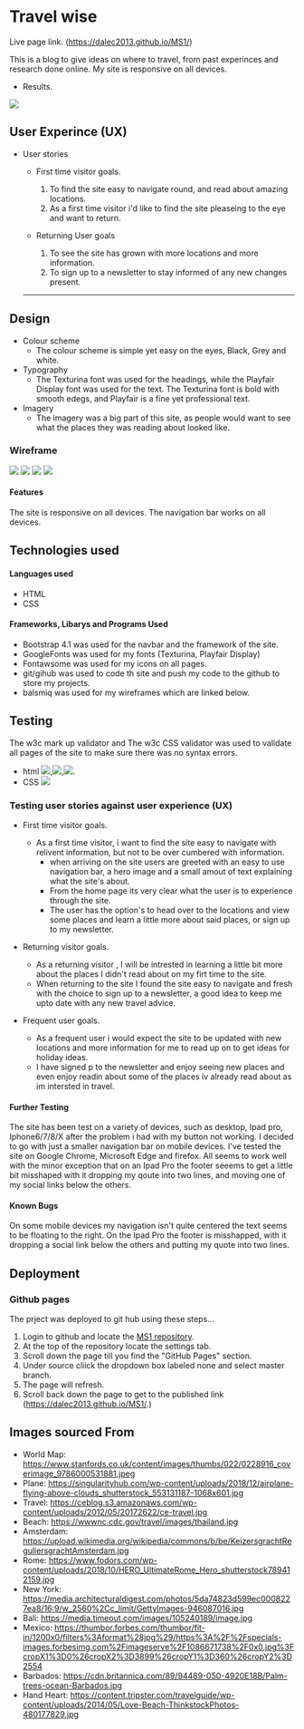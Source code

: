 # Travel wise
Live page link. (https://dalec2013.github.io/MS1/)

This is a blog to give ideas on where to travel, from past experinces and research done online.
My site is responsive on all devices.
* Results.
<img src="assets/images/desktop.png">


## User Experince (UX)

* User stories
    * First time visitor goals.
        
        1. To find the site easy to navigate round, and read about amazing locations.
        2. As a first time visitor i'd like to find the site pleaseing to the eye and want to return.
    
    * Returning User goals
        1. To see the site has grown with more locations and more information.
        2. To sign up to a newsletter to stay informed of any new changes present.
    ----
## Design
    
* Colour scheme
    * The colour scheme is simple yet easy on the eyes, Black, Grey and white.
* Typography 
    * The Texturina font was used for the headings, while the Playfair Display font was used for the text.
        The Texturina font is bold with smooth edegs, and Playfair is a fine yet professional text.
* Imagery 
    * The imagery was a big part of this site, as people would want to see what the places they was reading about looked like.


### Wireframe
<img src="assets/Images/Wireframe1.png">
<img src="assets/Images/Wireframe2.png">
<img src="assets/Images/Wireframe3.png">
<img src="assets/Images/Wireframe4.png">

#### Features 
 The site is responsive on all devices.
 The navigation bar works on all devices.

 ## Technologies used
#### Languages used 
* HTML 
* CSS
#### Frameworks, Libarys and Programs Used
* Bootstrap 4.1 was used for the navbar and the framework of the site.
* GoogleFonts was used for my fonts (Texturina, Playfair Display)
* Fontawsome was used for my icons on all pages.
* git/gihub was used to code th site and push my code to the github to store my projects.
* balsmiq was used for my wireframes which are linked below.

## Testing
The w3c mark up validator and The w3c CSS validator was used to validate all pages of the site to make sure there was no syntax errors.
* html <img src= "assets/images/index.html.png">,<img src="assets/images/location.html.png">,<img src="assets/images/contact.html.png">.
* CSS <img src = "assets/images/CSS.png">


### Testing user stories against user experience (UX)

* First time visitor goals. 
    * As a first time visitor, i want to find the site easy to navigate with relivent information, but not to be over cumbered with information.
        * when arriving on the site users are greeted with an easy to use navigation bar, a hero image and a small amout of text explaining what the site's about.
        * From the home page its very clear what the user is to experience through the site.
        * The user has the option's to head over to the locations and view some places and learn a little more about said places, or sign up to my newsletter.

* Returning visitor goals.
    * As a returning visitor , I will be intrested in learning a little bit more about the places I didn't read about on my firt time to the site.
    * When returning to the site I found the site easy to navigate and fresh with the choice to sign up to a newsletter, a good idea  to keep me upto date with any new travel advice.

* Frequent user goals.
    * As a frequent user i would expect the site to be updated with new locations and more information for me to read up on to get ideas for holiday ideas.
    * I have signed p to the newsletter and enjoy seeing new places and even  enjoy readin about some of the places iv already read about as im intersted in travel.

#### Further Testing
The site has been test on a variety of devices, such as desktop, Ipad pro, Iphone6/7/8/X after the problem i had with my button not working.
I decided to go with just a smaller navigation bar on mobile devices. I've tested the site on Google Chrome, Microsoft Edge and firefox.
All seems to work well with the minor exception that on an Ipad Pro the footer seeems to get a little bit misshaped with it dropping my qoute into two lines,
and moving one of my social links below the others.



#### Known Bugs
On some mobile devices my navigation isn't quite centered the text seems to be floating to the right.
On the Ipad Pro the footer is misshapped, with it dropping a social link below the others and putting my quote into two lines.

## Deployment 

### Github pages

The prject was deployed to git hub using these steps...

1. Login to github and locate the [MS1 repository](https://github.com/Dalec2013?tab=repositories).
2. At the top of the repository locate the settings tab.
3. Scroll down the page till you find the "GitHub Pages" section.
4. Under source cliick the dropdown box labeled none and select master branch.
5. The page will refresh.
6. Scroll back down the page to get to the published link (https://dalec2013.github.io/MS1/.)


## Images sourced From

* World Map: https://www.stanfords.co.uk/content/images/thumbs/022/0228916_coverimage_9786000531881.jpeg
* Plane: https://singularityhub.com/wp-content/uploads/2018/12/airplane-flying-above-clouds_shutterstock_553131187-1068x601.jpg
* Travel: https://ceblog.s3.amazonaws.com/wp-content/uploads/2012/05/20172622/ce-travel.jpg
* Beach: https://wwwnc.cdc.gov/travel/images/thailand.jpg
* Amsterdam: https://upload.wikimedia.org/wikipedia/commons/b/be/KeizersgrachtReguliersgrachtAmsterdam.jpg
* Rome: https://www.fodors.com/wp-content/uploads/2018/10/HERO_UltimateRome_Hero_shutterstock789412159.jpg
* New York: https://media.architecturaldigest.com/photos/5da74823d599ec0008227ea8/16:9/w_2560%2Cc_limit/GettyImages-946087016.jpg
* Bali: https://media.timeout.com/images/105240189/image.jpg
* Mexico: https://thumbor.forbes.com/thumbor/fit-in/1200x0/filters%3Aformat%28jpg%29/https%3A%2F%2Fspecials-images.forbesimg.com%2Fimageserve%2F1086671738%2F0x0.jpg%3FcropX1%3D0%26cropX2%3D3899%26cropY1%3D360%26cropY2%3D2554
* Barbados: https://cdn.britannica.com/89/94489-050-4920E18B/Palm-trees-ocean-Barbados.jpg
* Hand Heart: https://content.tripster.com/travelguide/wp-content/uploads/2014/05/Love-Beach-ThinkstockPhotos-480177829.jpg